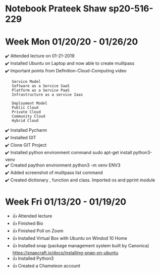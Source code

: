 # Notebook Prateek Shaw sp20-516-229


# Week Mon 01/20/20 - 01/26/20

:heavy_check_mark: Attended lecture on 01-21-2019  
:heavy_check_mark: Installed Ubuntu on Laptop and now able to create mulitpass  
:heavy_check_mark: Important points from Definition-Cloud-Computing video  

       Service Model 
       Software as a Service SaaS
       Platform as a Service PaaS
       Infrastructure as a service Iaas 
       
       Deployment Model
       Public Cloud
       Private Cloud
       Community Cloud
       Hybrid Cloud
       

:heavy_check_mark: Installed Pycharm  
:heavy_check_mark: Installed GIT   
:heavy_check_mark: Clone GIT Project  
:heavy_check_mark: Installed python environment command sudo apt-get install python3-venv  
:heavy_check_mark: Created paython environment python3 -m venv ENV3  
:heavy_check_mark: Added screenshot of mulitpass list command    
:heavy_check_mark: Created dictionary , function and class. Imported os and pprint module  


# Week Fri 01/13/20 - 01/19/20

* :+1: Attended lecture
* :+1: Finished Bio
* :+1: Finished Poll on Zoom
* :+1: Installed Virtual Box with Ubuntu on Windod 10 Home
* :+1: Installed snap (package management system built by Canonica) https://snapcraft.io/docs/installing-snap-on-ubuntu
* :+1: Installed Python3
* :+1: Created a Chameleon account


